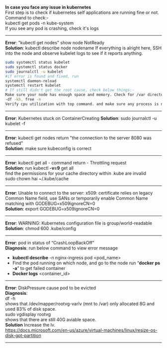 **In case you face any issue in kubernetes**  
First step is to check if kubernetes self applications are running fine or not. Command to check:-  
kubectl get pods -n kube-system  
If you see any pod is crashing, check it's logs

---
**Error**: "kubectl get nodes" show node NotReady  
**Solution**: kubectl describe node nodename
If everything is alright here, SSH into the node and observe kubelet logs to see if it reports anything.  
```sh
sudo systemctl status kubelet
sudo systemctl status docker
sudo journalctl -u kubelet
#if error is found and fixed, run  
systemctl daemon-reload  
systemctl restart kubelet
# If still didn't get the root cause, check below things:-
Make sure your node has enough space and memory. Check for /var directory space especially. command to check:-  
-df -kh, free -m
Verify cpu utilization with top command. and make sure any process is not taking an unexpected memory.    
```
---
**Error**: Kubernetes stuck on ContainerCreating
**Solution**: sudo journalctl -u kubelet -f

---
**Error**: kubectl get nodes return "the connection to the server 8080 was refused"  
**Solution**: make sure kubeconfig is correct    

---
**Error**: kubectl get all - command return - Throttling request  
**Solution**: run kubectl **-v=9** get all  
find the permissions for your cache directory within .kube are invalid  
sudo chown hai ~/.kube/cache  

---
**Error**: Unable to connect to the server: x509: certificate relies on legacy Common Name field, use SANs or temporarily enable Common Name matching with GODEBUG=x509ignoreCN=0  
**Solution**: export GODEBUG=x509ignoreCN=0  

---
**Error**: WARNING: Kubernetes configuration file is group/world-readable  
**Solution**: chmod 600 .kube/config

---
**Error**: pod in status of “CrashLoopBackOff”  
**Diagnosis**: run below command to view error message  
- **kubectl describe** -n nginx-ingress pod <pod_name>
- Find the pod running on which node, and go to the node run “**docker ps -a**” to get failed container
- **Docker logs** <container_id>

---
**Error**: DiskPressure cause pod to be evicted  
**Diagnosis**:  
df -h  
shows that /dev/mapper/rootvg-varlv (mnt to /var) only allocated 8G and used 83% of disk space.  
sudo vgdisplay rootvg  
shows that there are still 40G aviable space.   
**Solution**
Increase the lv.  
https://docs.microsoft.com/en-us/azure/virtual-machines/linux/resize-os-disk-gpt-partition  

---
